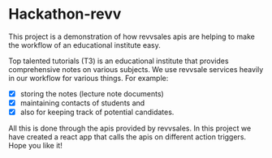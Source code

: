 # Hackathon-revv
This project is a demonstration of how revvsales apis are helping to make the workflow of an educational institute easy.

Top talented tutorials (T3) is an educational institute that provides comprehensive notes on various subjects. 
We use revvsale services heavily in our workflow for various things. For example:
- [x] storing the notes (lecture note documents)
- [x] maintaining contacts of students and
- [x] also for keeping track of potential candidates.

All this is done through the apis provided by revvsales.
In this project we have created a react app that calls the apis on different action triggers. Hope you like it!
